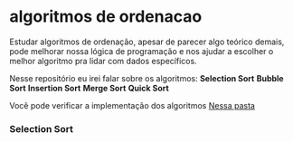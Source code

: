 # algoritmos de ordenacao
Estudar algoritmos de ordenação, apesar de parecer algo teórico demais, pode melhorar nossa lógica de programação e nos ajudar a escolher o melhor algoritmo pra lidar com dados específicos.

Nesse repositório eu irei falar sobre os algoritmos:
**Selection Sort**
**Bubble Sort**
**Insertion Sort**
**Merge Sort**
**Quick Sort**

Você pode verificar a implementação dos algoritmos [Nessa pasta](https://github.com/Marcozz-716/algoritmos-de-ordenacao/tree/main/algoritmos)

### Selection Sort